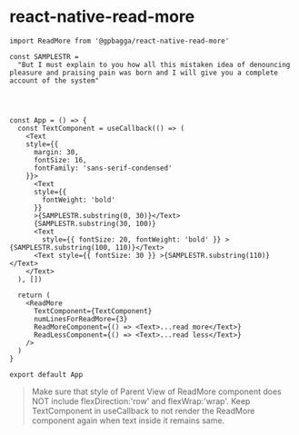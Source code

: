 # react-native-read-more

```
import ReadMore from '@gpbagga/react-native-read-more'

const SAMPLESTR =
  "But I must explain to you how all this mistaken idea of denouncing pleasure and praising pain was born and I will give you a complete account of the system"




const App = () => {
  const TextComponent = useCallback(() => (
    <Text
    style={{
      margin: 30,
      fontSize: 16,
      fontFamily: 'sans-serif-condensed'
    }}>
      <Text
      style={{
        fontWeight: 'bold'
      }}
      >{SAMPLESTR.substring(0, 30)}</Text>
      {SAMPLESTR.substring(30, 100)}
      <Text
        style={{ fontSize: 20, fontWeight: 'bold' }} >{SAMPLESTR.substring(100, 110)}</Text>
      <Text style={{ fontSize: 30 }} >{SAMPLESTR.substring(110)}</Text>
    </Text>
  ), [])

  return (
    <ReadMore
      TextComponent={TextComponent}
      numLinesForReadMore={3}
      ReadMoreComponent={() => <Text>...read more</Text>}
      ReadLessComponent={() => <Text>...read less</Text>}
    />
  )
}

export default App
```

> Make sure that style of Parent View of ReadMore component does NOT include flexDirection:'row' and flexWrap:'wrap'.
> Keep TextComponent in useCallback to not render the ReadMore component again when text inside it remains same.
